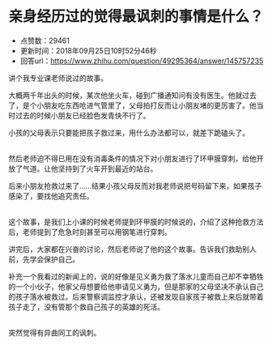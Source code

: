 # 亲身经历过的觉得最讽刺的事情是什么？
- 点赞数：29461
- 更新时间：2018年09月25日10时52分46秒
- 回答url：https://www.zhihu.com/question/49295364/answer/145757235
<body>
 <p data-pid="Nxe2kBDP">讲个我专业课老师说过的故事。</p>
 <p data-pid="DAkHf3LJ">大概两千年出头的时候，某次他坐火车，碰到广播通知问有没有医生。他就过去了，是个小朋友吃东西呛进气管里了，父母拍打反而让小朋友堵的更厉害了。他当时过去的时候小朋友已经脸色发青快不行了。</p>
 <p data-pid="HwBz-Rnz">小孩的父母表示只要能把孩子救过来，用什么办法都可以，就差下跪磕头了。</p>
 <p data-pid="pfODziB_"><br>
  然后老师迫不得已用在没有消毒条件的情况下对小朋友进行了环甲膜穿刺，给他开放了气道。让他坚持到了火车开到最近的站台。</p>
 <p data-pid="xKftC995">后来小朋友抢救过来了……结果小孩父母反而对我老师说把号码留下来，如果孩子感染了，要找他追究责任。</p>
 <p data-pid="vsjM9hqd"><br>
  这个故事，是我们上小课的时候老师提到环甲膜的时候说的，介绍了这种抢救方法后，老师提到了危急时刻甚至可以用钢笔进行穿刺。</p>
 <p data-pid="zJ8w9Q2m">讲完后，大家都在兴奋的讨论，然后老师说了他的这个故事。告诉我们救助别人前，先学会保护自己。</p>
 <p data-pid="Vs78kwg4">补充一个我看过的新闻上的，说的好像是见义勇为救了落水儿童而自己却不幸牺牲的一个小伙子，他家父母想要给他申请见义勇为，但是那家的父母坚决不承认自己的孩子落水被救过。后来警察调监控才承认，还被发现自家孩子被救上来后就带着孩子走了，没有管那个救自己孩子的英雄的死活。</p>
 <p data-pid="GCBywa-5"><br>
  突然觉得有异曲同工的讽刺。</p>
</body>